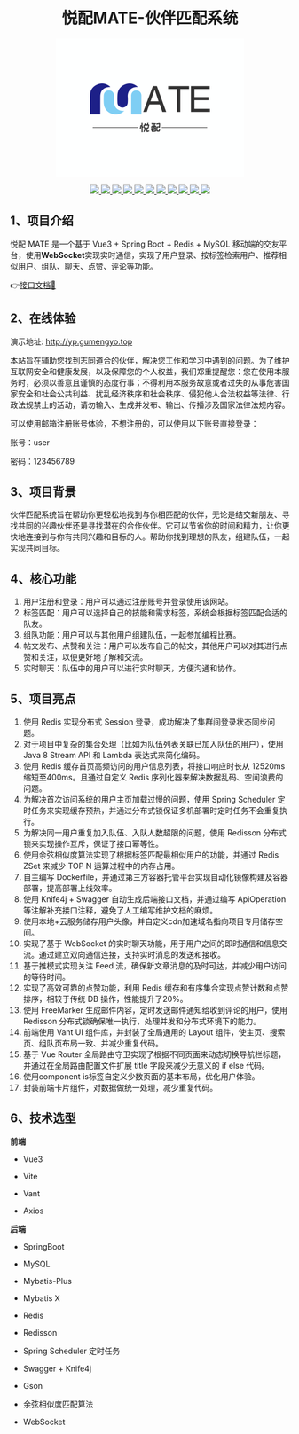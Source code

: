 <h1 align=center>
  	悦配MATE-伙伴匹配系统
</h1>
<p align="center">
<img src="doc/images/banner.svg" alt="image-20230623213937364" style="zoom:50%;" align="center" />
</p>
<p align="center">
<a target="_blank" href="https://github.com/Gumengyo/yuepei-backend">
    	<img src="https://img.shields.io/hexpm/l/plug.svg" ></img>
		<img src="https://img.shields.io/badge/JDK-1.8-green.svg" ></img>
        <img src="https://img.shields.io/badge/nodejs-18.16.0-green" ></img>
        <img src="https://img.shields.io/badge/springboot-2.6.4-green" ></img>
        <img src="https://img.shields.io/badge/vue-3.2-green" ></img>
		<img src="https://img.shields.io/badge/vant-4.3.1-green" ></img>
        <img src="https://img.shields.io/badge/swagger-3.0.0-brightgreen" ></img>
        <img src="https://img.shields.io/badge/mybatis--plus-3.5.1-green" ></img>
		<img src="https://img.shields.io/badge/websocket-2.6.4-green" ></img>
		<img src="https://img.shields.io/badge/MySQL-5.7-green" ></img>
		<img src="https://img.shields.io/badge/redis-7.0.2-green" ></img>
</a></p>



## 1、项目介绍

悦配 MATE 是一个基于 Vue3 + Spring Boot + Redis + MySQL 移动端的交友平台，使用**WebSocket**实现实时通信，实现了用户登录、按标签检索用户、推荐相似用户、组队、聊天、点赞、评论等功能。

👉[接口文档📄](./doc/接口文档.md)

## 2、在线体验

 演示地址: http://yp.gumengyo.top

本站旨在辅助您找到志同道合的伙伴，解决您工作和学习中遇到的问题。为了维护互联网安全和健康发展，以及保障您的个人权益，我们郑重提醒您：您在使用本服务时，必须以善意且谨慎的态度行事；不得利用本服务故意或者过失的从事危害国家安全和社会公共利益、扰乱经济秩序和社会秩序、侵犯他人合法权益等法律、行政法规禁止的活动，请勿输入、生成并发布、输出、传播涉及国家法律法规内容。

可以使用邮箱注册账号体验，不想注册的，可以使用以下账号直接登录：

账号：user

密码：123456789


## 3、项目背景

伙伴匹配系统旨在帮助你更轻松地找到与你相匹配的伙伴，无论是结交新朋友、寻找共同的兴趣伙伴还是寻找潜在的合作伙伴。它可以节省你的时间和精力，让你更快地连接到与你有共同兴趣和目标的人。帮助你找到理想的队友，组建队伍，一起实现共同目标。

## 4、核心功能

1. 用户注册和登录：用户可以通过注册账号并登录使用该网站。
2. 标签匹配：用户可以选择自己的技能和需求标签，系统会根据标签匹配合适的队友。
3. 组队功能：用户可以与其他用户组建队伍，一起参加编程比赛。
4. 帖文发布、点赞和关注：用户可以发布自己的帖文，其他用户可以对其进行点赞和关注，以便更好地了解和交流。
5. 实时聊天：队伍中的用户可以进行实时聊天，方便沟通和协作。

## 5、项目亮点

1. 使用 Redis 实现分布式 Session 登录，成功解决了集群间登录状态同步问题。
2. 对于项目中复杂的集合处理（比如为队伍列表关联已加入队伍的用户），使用 Java 8 Stream API 和 Lambda 表达式来简化编码。
3. 使用 Redis 缓存首页高频访问的用户信息列表，将接口响应时长从 12520ms缩短至400ms。且通过自定义 Redis 序列化器来解决数据乱码、空间浪费的问题。
4. 为解决首次访问系统的用户主页加载过慢的问题，使用 Spring Scheduler 定时任务来实现缓存预热，并通过分布式锁保证多机部署时定时任务不会重复执行。
5. 为解决同一用户重复加入队伍、入队人数超限的问题，使用 Redisson 分布式锁来实现操作互斥，保证了接口幂等性。
6. 使用余弦相似度算法实现了根据标签匹配最相似用户的功能，并通过 Redis ZSet 来减少 TOP N 运算过程中的内存占用。
7. 自主编写 Dockerfile，并通过第三方容器托管平台实现自动化镜像构建及容器部署，提高部署上线效率。
8. 使用 Knife4j + Swagger 自动生成后端接口文档，并通过编写 ApiOperation 等注解补充接口注释，避免了人工编写维护文档的麻烦。
9. 使用本地+云服务储存用户头像，并自定义cdn加速域名指向项目专用储存空间。
10. 实现了基于 WebSocket 的实时聊天功能，用于用户之间的即时通信和信息交流。通过建立双向通信连接，支持实时消息的发送和接收。
11. 基于推模式实现关注 Feed 流，确保新文章消息的及时可达，并减少用户访问的等待时间。
12. 实现了高效可靠的点赞功能，利用 Redis 缓存和有序集合实现点赞计数和点赞排序，相较于传统 DB 操作，性能提升了20%。
13. 使用 FreeMarker 生成邮件内容，定时发送邮件通知给收到评论的用户，使用 Redisson 分布式锁确保唯一执行，处理并发和分布式环境下的能力。
14. 前端使用 Vant UI 组件库，并封装了全局通用的 Layout 组件，使主页、搜索页、组队页布局一致、并减少重复代码。
15. 基于 Vue Router 全局路由守卫实现了根据不同页面来动态切换导航栏标题， 并通过在全局路由配置文件扩展 title 字段来减少无意义的 if else 代码。
16. 使用component is标签自定义少数页面的基本布局，优化用户体验。
17. 封装前端卡片组件，对数据做统一处理，减少重复代码。

## 6、技术选型

**前端**

- Vue3

- Vite

- Vant

- Axios

**后端**

- SpringBoot 

- MySQL

- Mybatis-Plus

- Mybatis X

- Redis

- Redisson

- Spring Scheduler 定时任务

- Swagger + Knife4j

- Gson

- 余弦相似度匹配算法

- WebSocket
